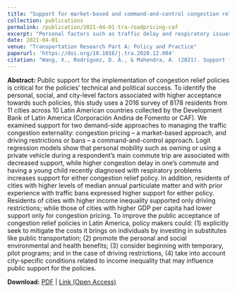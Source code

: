 ```yaml
---
title: "Support for market-based and command-and-control congestion relief policies in Latin American cities: Effects of mobility, environmental health, and city-level factors"
collection: publications
permalink: /publication/2021-04-01-tra-roadpricing-caf
excerpt: "Personal factors such as traffic delay and respiratory issues correlate with congestion relief policy support; the preference between road pricing and driving ban is largely due to city-level factors such as air quality and income inequality."
date: 2021-04-01
venue: "Transportation Research Part A: Policy and Practice"
paperurl: 'https://doi.org/10.1016/j.tra.2020.12.004'
citation: "Wang, X., Rodríguez, D. A., & Mahendra, A. (2021). Support for market-based and command-and-control congestion relief policies in Latin American cities: Effects of mobility, environmental health, and city-level factors. <i>Transportation Research Part A: Policy and Practice, 146</i>, 91-108."
---
```


**Abstract:**
Public support for the implementation of congestion relief policies is critical for the policies’ technical and political success. To identify the personal, social, and city-level factors associated with higher acceptance towards such policies, this study uses a 2016 survey of 8178 residents from 11 cities across 10 Latin American countries collected by the Development Bank of Latin America (Corporación Andina de Fomento or CAF). We examined support for two demand-side approaches to managing the traffic congestion externality: congestion pricing – a market-based approach, and driving restrictions or bans – a command-and-control approach. Logit regression models show that personal mobility such as owning or using a private vehicle during a respondent’s main commute trip are associated with decreased support, while higher congestion delay in one’s commute and having a young child recently diagnosed with respiratory problems increases support for either congestion relief policy. In addition, residents of cities with higher levels of median annual particulate matter and with prior experience with traffic bans expressed higher support for either policy. Residents of cities with higher income inequality supported only driving restrictions; while those of cities with higher GDP per capita had lower support only for congestion pricing. To improve the public acceptance of congestion relief policies in Latin America, policy makers could: (1) explicitly seek to mitigate the costs it brings on individuals by investing in substitutes like public transportation; (2) promote the personal and social environmental and health benefits; (3) consider beginning with temporary, pilot programs; and in the case of driving restrictions, (4) take into account city-specific conditions related to income inequality that may influence public support for the policies.

**Download:** [PDF](https://xizewang.github.io/files/2021-04-01-tra-roadpricing-caf.pdf) \| [Link (Open Access)](https://doi.org/10.1016/j.tra.2020.12.004)
